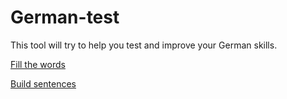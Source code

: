 # German-test
This tool will try to help you test and improve your German skills.

[Fill the words](https://ukra174.github.io)

[Build sentences](https://ukra174.github.io/sentenceBuild)
